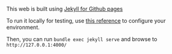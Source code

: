 This web is built using [Jekyll for Github pages](https://docs.github.com/en/pages/setting-up-a-github-pages-site-with-jekyll/about-github-pages-and-jekyll)

To run it locally for testing, use [this reference](https://docs.github.com/en/pages/setting-up-a-github-pages-site-with-jekyll/testing-your-github-pages-site-locally-with-jekyll) to configure your environment.

Then, you can run `bundle exec jekyll serve` and browse to `http://127.0.0.1:4000/`